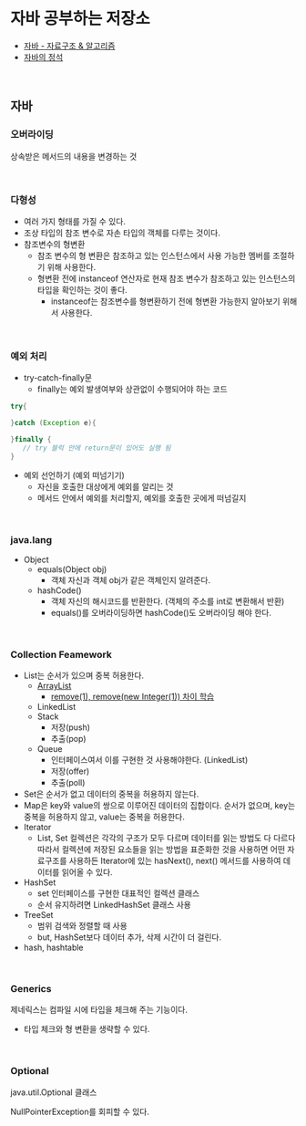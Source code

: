 # 자바 공부하는 저장소
- [자바 - 자료구조 & 알고리즘](https://fastcampus.co.kr/dev_online_codingtest)
- [자바의 정석](https://github.com/castello/javajungsuk3/tree/master/%EC%97%B0%EC%8A%B5%EB%AC%B8%EC%A0%9C%ED%92%80%EC%9D%B4)

<br>

## 자바

### 오버라이딩
상속받은 메서드의 내용을 변경하는 것

<br>

### 다형성
- 여러 가지 형태를 가질 수 있다.
- 조상 타입의 참조 변수로 자손 타입의 객체를 다루는 것이다.
- 참조변수의 형변환
  - 참조 변수의 형 변환은 참조하고 있는 인스턴스에서 사용 가능한 멤버를 조절하기 위해 사용한다.
  - 형변환 전에 instanceof 연산자로 현재 참조 변수가 참조하고 있는 인스턴스의 타입을 확인하는 것이 좋다.
    - instanceof는 참조변수를 형변환하기 전에 형변환 가능한지 알아보기 위해서 사용한다. 

<br>

### 예외 처리
- try-catch-finally문
  - finally는 예외 발생여부와 상관없이 수행되어야 하는 코드
```java 
try{

}catch (Exception e){

}finally {
   // try 블럭 안에 return문이 있어도 실행 됨
}
```
- 예외 선언하기 (예외 떠넘기기)
  -  자신을 호출한 대상에게 예외를 알리는 것
  -  메서드 안에서 예외를 처리할지, 예외를 호출한 곳에게 떠넘길지

<br>

### java.lang
- Object
  - equals(Object obj)
    - 객체 자신과 객체 obj가 같은 객체인지 알려준다. 
  - hashCode()
    - 객체 자신의 해시코드를 반환한다. (객체의 주소를 int로 변환해서 반환) 
    - equals()를 오버라이딩하면 hashCode()도 오버라이딩 해야 한다.

<br>

### Collection Feamework
- List는 순서가 있으며 중복 허용한다.
  - [ArrayList](https://wjdalswl0215.tistory.com/119?category=1020684)
    - [remove(1), remove(new Integer(1)) 차이 학습](https://wjdalswl0215.tistory.com/129?category=1021955) 
  - LinkedList 
  - Stack
    - 저장(push)
    - 추출(pop) 
  - Queue
    - 인터페이스여서 이를 구현한 것 사용해야한다. (LinkedList)
    - 저장(offer)
    - 추출(poll)
- Set은 순서가 없고 데이터의 중복을 허용하지 않는다.
- Map은 key와 value의 쌍으로 이루어진 데이터의 집합이다. 순서가 없으며, key는 중복을 허용하지 않고, value는 중복을 허용한다.
- Iterator
  - List, Set 컬렉션은 각각의 구조가 모두 다르며 데이터를 읽는 방법도 다 다르다 따라서 컬렉션에 저장된 요소들을 읽는 방법을 표준화한 것을 사용하면 어떤 자료구조를 사용하든 Iterator에 있는 hasNext(), next() 메서드를 사용하여 데이터를 읽어올 수 있다.
- HashSet
  - set 인터페이스를 구현한 대표적인 컬렉션 클래스
  - 순서 유지하려면 LinkedHashSet 클래스 사용
- TreeSet
  - 범위 검색와 정렬할 때 사용  
  - but, HashSet보다 데이터 추가, 삭제 시간이 더 걸린다.
- hash, hashtable

<br>

### Generics
제네릭스는 컴파일 시에 타입을 체크해 주는 기능이다.
- 타입 체크와 형 변환을 생략할 수 있다.

<br>

### Optional 
java.util.Optional<T> 클래스

NullPointerException를 회피할 수 있다.
